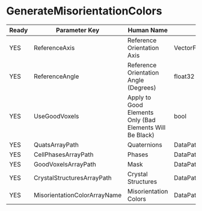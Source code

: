 # GenerateMisorientationColors

| Ready | Parameter Key | Human Name | Parameter Type | Parameter Class |
|-------|---------------|------------|-----------------|----------------|
| YES | ReferenceAxis | Reference Orientation Axis | VectorFloat32Parameter::ValueType | VectorFloat32Parameter |
| YES | ReferenceAngle | Reference Orientation Angle (Degrees) | float32 | Float32Parameter |
| YES | UseGoodVoxels | Apply to Good Elements Only (Bad Elements Will Be Black) | bool | BoolParameter |
| YES | QuatsArrayPath | Quaternions | DataPath | ArraySelectionParameter |
| YES | CellPhasesArrayPath | Phases | DataPath | ArraySelectionParameter |
| YES | GoodVoxelsArrayPath | Mask | DataPath | ArraySelectionParameter |
| YES | CrystalStructuresArrayPath | Crystal Structures | DataPath | ArraySelectionParameter |
| YES | MisorientationColorArrayName | Misorientation Colors | DataPath | ArrayCreationParameter |
